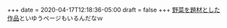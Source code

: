 +++
date = 2020-04-17T12:18:36-05:00
draft = false
+++
[野菜を題材とした作品](https://ja.wikipedia.org/wiki/Category:%E9%87%8E%E8%8F%9C%E3%82%92%E9%A1%8C%E6%9D%90%E3%81%A8%E3%81%97%E3%81%9F%E4%BD%9C%E5%93%81)といゆうページもいるんだなｗ